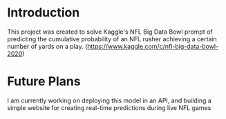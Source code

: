 # Introduction 
This project was created to solve Kaggle's NFL Big Data Bowl prompt of predicting the cumulative probability of an NFL rusher achieving a certain number of yards
on a play. (https://www.kaggle.com/c/nfl-big-data-bowl-2020)

# Future Plans
I am currently working on deploying this model in an API, and building a simple website for creating real-time predictions during live NFL games 
